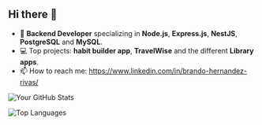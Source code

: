 ## Hi there 👋

- 🎯 **Backend Developer** specializing in **Node.js**, **Express.js**, **NestJS**, **PostgreSQL** and **MySQL**.
- 💻 Top projects: **habit builder app**, **TravelWise** and the different **Library apps**.  
- 📫 How to reach me: https://www.linkedin.com/in/brando-hernandez-rivas/

![Your GitHub Stats](https://github-readme-stats.vercel.app/api?username=brando1607&show_icons=true&theme=radical)

![Top Languages](https://github-readme-stats.vercel.app/api/top-langs/?username=brando1607&layout=compact&theme=radical)

